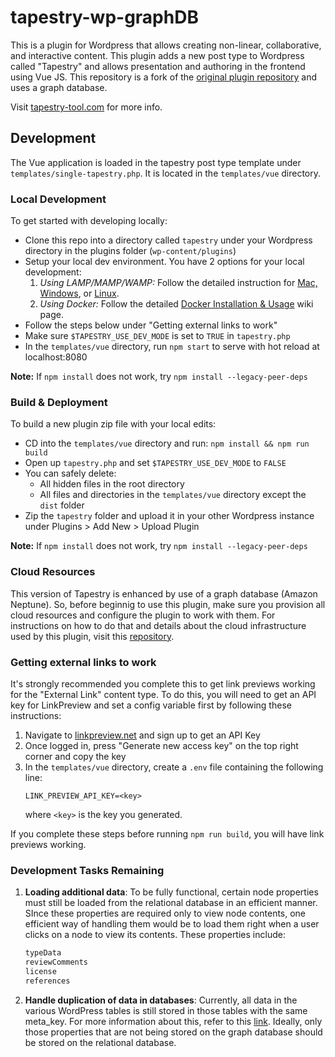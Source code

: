 # tapestry-wp-graphDB

This is a plugin for Wordpress that allows creating non-linear, collaborative, and interactive content. This plugin adds a new post type to Wordpress called "Tapestry" and allows presentation and authoring in the frontend using Vue JS. This repository is a fork of the [original plugin repository](https://github.com/UBC-CIC/Tapestry) and uses a graph database.

Visit [tapestry-tool.com](https://www.tapestry-tool.com) for more info.

## Development

The Vue application is loaded in the tapestry post type template under `templates/single-tapestry.php`. It is located in the `templates/vue` directory.

### Local Development

To get started with developing locally:
- Clone this repo into a directory called `tapestry` under your Wordpress directory in the plugins folder (`wp-content/plugins`)
- Setup your local dev environment. You have 2 options for your local development:
  1. *Using LAMP/MAMP/WAMP:* Follow the detailed instruction for [Mac, Windows](https://github.com/wynnset/tapestry-wp/wiki/Getting-Started-(Mac-&-Windows)), or [Linux](https://github.com/wynnset/tapestry-wp/wiki/Getting-Started-on-Arch-Linux).
  2. *Using Docker:* Follow the detailed [Docker Installation & Usage](https://github.com/wynnset/tapestry-wp/wiki/Docker-Installation-&-Usage) wiki page.
- Follow the steps below under "Getting external links to work"
- Make sure `$TAPESTRY_USE_DEV_MODE` is set to `TRUE` in `tapestry.php`
- In the `templates/vue` directory, run `npm start` to serve with hot reload at localhost:8080

**Note:** If `npm install` does not work, try `npm install --legacy-peer-deps`

### Build & Deployment

To build a new plugin zip file with your local edits:
- CD into the `templates/vue` directory and run: `npm install && npm run build`
- Open up `tapestry.php` and set `$TAPESTRY_USE_DEV_MODE` to `FALSE`
- You can safely delete:
  - All hidden files in the root directory
  - All files and directories in the `templates/vue` directory except the `dist` folder
- Zip the `tapestry` folder and upload it in your other Wordpress instance under Plugins > Add New > Upload Plugin

**Note:** If `npm install` does not work, try `npm install --legacy-peer-deps`

### Cloud Resources

This version of Tapestry is enhanced by use of a graph database (Amazon Neptune). So, before beginnig to use this plugin, make sure you provision all cloud resources and configure the plugin to work with them. For instructions on how to do that and details about the cloud infrastructure used by this plugin, visit this [repository](https://github.com/UBC-CIC/Tapestry).

### Getting external links to work

It's strongly recommended you complete this to get link previews working for the "External Link" content type. To do this, you will need to get an API key for LinkPreview and set a config variable first by following these instructions:

1. Navigate to [linkpreview.net](https://www.linkpreview.net/) and sign up to get an API Key
2. Once logged in, press "Generate new access key" on the top right corner and copy the key
3. In the `templates/vue` directory, create a `.env` file containing the following line:
    ```
    LINK_PREVIEW_API_KEY=<key>
    ```
    where `<key>` is the key you generated.

If you complete these steps before running `npm run build`, you will have link previews working.

### Development Tasks Remaining

1. **Loading additional data**: To be fully functional, certain node properties must still be loaded from the relational database in an efficient manner. SInce these properties are required only to view node contents, one efficient way of handling them would be to load them right when a user clicks on a node to view its contents. These properties include:
   ```bash
   typeData
   reviewComments
   license
   references
   ```
2. **Handle duplication of data in databases**: Currently, all data in the various WordPress tables is still stored in those tables with the same meta_key. For more information about this, refer to this [link](https://github.com/UBC-CIC/Tapestry#relational-database). Ideally, only those properties that are not being stored on the graph database should be stored on the relational database.

